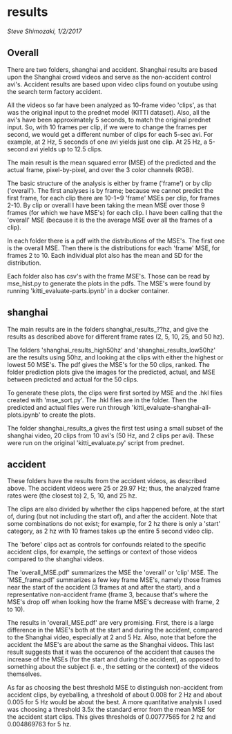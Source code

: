 # results

*Steve Shimozaki, 1/2/2017*

## Overall

There are two folders, shanghai and accident. Shanghai results are based upon the Shanghai crowd 
videos and serve as the non-accident control avi's. Accident results are based upon video clips 
found on youtube using the search term factory accident. 

All the videos so far have been analyzed as 10-frame video 'clips', as that was the original input 
to the prednet model (KITTI dataset). Also, all the avi's have been approximately 5 seconds, to match 
the original prednet input. So, with 10 frames per clip, if we were to change the frames per second, 
we would get a different number of clips for each 5-sec avi. For example, at 2 Hz, 5 seconds of one 
avi yields just one clip. At 25 Hz, a 5-second avi yields up to 12.5 clips.

The main result is the mean squared error (MSE) of the predicted and the actual frame, pixel-by-pixel,
and over the 3 color channels (RGB).

The basic structure of the analysis is either by frame ('frame') or by clip ('overall'). The first 
analyses is by frame; because we cannot predict the first frame, for each clip there are 10-1=9 
'frame' MSEs per clip, for frames 2-10. By clip or overall I have been taking the mean MSE over 
those 9 frames (for which we have MSE's) for each clip. I have been calling that the 'overall' MSE 
(because it is the the average MSE over all the frames of a clip).

In each folder there is a pdf with the distributions of the MSE's. The first one is the overall MSE. 
Then there is the distributions for each 'frame' MSE, for frames 2 to 10. Each individual plot also 
has the mean and SD for the distribution.

Each folder also has csv's with the frame MSE's. Those can be read by mse_hist.py to generate the 
plots in the pdfs. The MSE's were found by running 'kitti_evaluate-parts.ipynb' in a docker container.

## shanghai

The main results are in the folders shanghai_results_??hz, and give the results as described above 
for different frame rates (2, 5, 10, 25, and 50 hz).

The folders 'shanghai_results_high50hz' and 'shanghai_results_low50hz' are the results using 50hz, 
and looking at the clips with either the highest or lowest 50 MSE's. The pdf gives the MSE's for the
50 clips, ranked. The folder prediction plots give the images for the predicted, actual, and
MSE between predicted and actual for the 50 clips. 

To generate these plots, the clips were first sorted by MSE and the .hkl files created with 
'mse_sort.py'. The .hkl files are in the folder. Then the predicted and actual files were run through 
'kitti_evaluate-shanghai-all-plots.ipynb' to create the plots.

The folder shanghai_results_a gives the first test using a small subset of the shanghai video, 20
clips from 10 avi's (50 Hz, and 2 clips per avi). These were run on the original 'kitti_evaluate.py'
script from prednet.

## accident

These folders have the results from the accident videos, as described above. The accident videos
were 25 or 29.97 Hz; thus, the analyzed frame rates were (the closest to) 2, 5, 10, and 25 hz. 

The clips are also divided by whether the clips happened before, at the start of, during (but not
including the start of), and after the accident.  Note that some combinations do not exist; for 
example, for 2 hz there is only a 'start' category, as 2 hz with 10 frames takes up the entire 5 
second video clip. 

The 'before' clips act as controls for confounds related to the specific accident clips, for example,
the settings or context of those videos compared to the shanghai videos.

The 'overall_MSE.pdf' summarizes the MSE the 'overall' or 'clip' MSE. The 'MSE_frame.pdf' summarizes
a few key frame MSE's, namely those frames near the start of the accident (3 frames at and after the 
start), and a representative non-accident frame (frame 3, because that's where the MSE's drop off when 
looking how the frame MSE's decrease with frame, 2 to 10).


The results in 'overall_MSE.pdf' are very promising. First, there is a large difference in the MSE's 
both at the start and during the accident, compared to the Shanghai video, especially at 2 and 5 Hz. 
Also, note that before the accident the MSE's are about the same as the Shanghai videos. This last 
result suggests that it was the occurence of the accident that causes the increase of the MSEs (for 
the start and during the accident), as opposed to something about the subject (i. e., the setting or 
the context) of the videos themselves.

As far as choosing the best threshold MSE to distinguish non-accident from accident clips, by 
eyeballing, a threshold of about 0.008 for 2 Hz and about 0.005 for 5 Hz would be about the best.
A more quantitative analysis I used was choosing a threshold 3.5x the standard error from the 
mean MSE for the accident start clips. This gives thresholds of 0.00777565 for 2 hz and 0.004869763 
for 5 hz.

 


